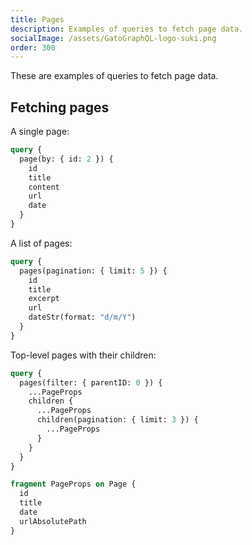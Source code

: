 ```yaml
---
title: Pages
description: Examples of queries to fetch page data.
socialImage: /assets/GatoGraphQL-logo-suki.png
order: 300
---
```


These are examples of queries to fetch page data.

## Fetching pages

A single page:

```graphql
query {
  page(by: { id: 2 }) {
    id
    title
    content
    url
    date
  }
}
```

A list of pages:

```graphql
query {
  pages(pagination: { limit: 5 }) {
    id
    title
    excerpt
    url
    dateStr(format: "d/m/Y")
  }
}
```

Top-level pages with their children:

```graphql
query {
  pages(filter: { parentID: 0 }) {
    ...PageProps
    children {
      ...PageProps
      children(pagination: { limit: 3 }) {
        ...PageProps
      }
    }
  }
}

fragment PageProps on Page {
  id
  title
  date
  urlAbsolutePath
}
```
